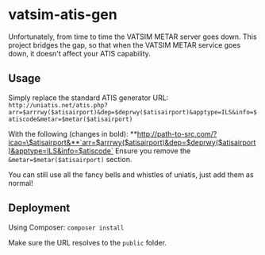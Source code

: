 # vatsim-atis-gen

Unfortunately, from time to time the VATSIM METAR server goes down. This project bridges the gap, so that when the VATSIM METAR service goes down, it doesn't affect your ATIS capability.

## Usage

Simply replace the standard ATIS generator URL:
`
http://uniatis.net/atis.php?arr=$arrrwy($atisairport)&dep=$deprwy($atisairport)&apptype=ILS&info=$atiscode&metar=$metar($atisairport)
`

With the following (changes in bold):
**http://path-to-src.com/?icao=\$atisairport&**`arr=$arrrwy($atisairport)&dep=$deprwy($atisairport)&apptype=ILS&info=$atiscode`
Ensure you remove the `&metar=$metar($atisairport)` section.

You can still use all the fancy bells and whistles of uniatis, just add them as normal!

## Deployment
Using Composer:
`composer install`

Make sure the URL resolves to the `public` folder.
